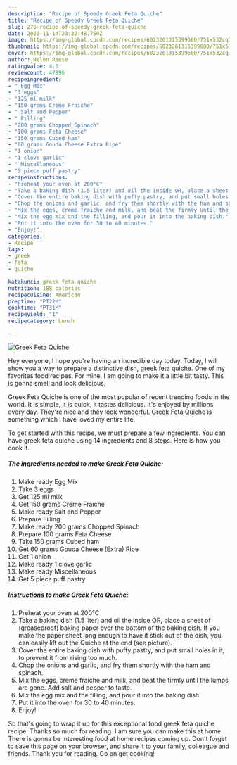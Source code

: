 ```yaml
---
description: "Recipe of Speedy Greek Feta Quiche"
title: "Recipe of Speedy Greek Feta Quiche"
slug: 276-recipe-of-speedy-greek-feta-quiche
date: 2020-11-14T23:32:48.750Z
image: https://img-global.cpcdn.com/recipes/6023261315399680/751x532cq70/greek-feta-quiche-recipe-main-photo.jpg
thumbnail: https://img-global.cpcdn.com/recipes/6023261315399680/751x532cq70/greek-feta-quiche-recipe-main-photo.jpg
cover: https://img-global.cpcdn.com/recipes/6023261315399680/751x532cq70/greek-feta-quiche-recipe-main-photo.jpg
author: Helen Reese
ratingvalue: 4.6
reviewcount: 47896
recipeingredient:
- " Egg Mix"
- "3 eggs"
- "125 ml milk"
- "150 grams Creme Fraiche"
- " Salt and Pepper"
- " Filling"
- "200 grams Chopped Spinach"
- "100 grams Feta Cheese"
- "150 grams Cubed ham"
- "60 grams Gouda Cheese Extra Ripe"
- "1 onion"
- "1 clove garlic"
- " Miscellaneous"
- "5 piece puff pastry"
recipeinstructions:
- "Preheat your oven at 200°C"
- "Take a baking dish (1.5 liter) and oil the inside OR, place a sheet of (greaseproof) baking paper over the bottom of the baking dish. If you make the paper sheet long enough to have it stick out of the dish, you can easily lift out the Quiche at the end (see picture)."
- "Cover the entire baking dish with puffy pastry, and put small holes in it, to prevent it from rising too much."
- "Chop the onions and garlic, and fry them shortly with the ham and spinach."
- "Mix the eggs, creme fraiche and milk, and beat the firmly until the lumps are gone. Add salt and pepper to taste."
- "Mix the egg mix and the filling, and pour it into the baking dish."
- "Put it into the oven for 30 to 40 minutes."
- "Enjoy!"
categories:
- Recipe
tags:
- greek
- feta
- quiche

katakunci: greek feta quiche 
nutrition: 188 calories
recipecuisine: American
preptime: "PT22M"
cooktime: "PT31M"
recipeyield: "1"
recipecategory: Lunch

---
```



![Greek Feta Quiche](https://img-global.cpcdn.com/recipes/6023261315399680/751x532cq70/greek-feta-quiche-recipe-main-photo.jpg)

Hey everyone, I hope you're having an incredible day today. Today, I will show you a way to prepare a distinctive dish, greek feta quiche. One of my favorites food recipes. For mine, I am going to make it a little bit tasty. This is gonna smell and look delicious.

Greek Feta Quiche is one of the most popular of recent trending foods in the world. It is simple, it is quick, it tastes delicious. It's enjoyed by millions every day. They're nice and they look wonderful. Greek Feta Quiche is something which I have loved my entire life.




To get started with this recipe, we must prepare a few ingredients. You can have greek feta quiche using 14 ingredients and 8 steps. Here is how you cook it.

<!--inarticleads1-->

##### The ingredients needed to make Greek Feta Quiche:

1. Make ready  Egg Mix
1. Take 3 eggs
1. Get 125 ml milk
1. Get 150 grams Creme Fraiche
1. Make ready  Salt and Pepper
1. Prepare  Filling
1. Make ready 200 grams Chopped Spinach
1. Prepare 100 grams Feta Cheese
1. Take 150 grams Cubed ham
1. Get 60 grams Gouda Cheese (Extra) Ripe
1. Get 1 onion
1. Make ready 1 clove garlic
1. Make ready  Miscellaneous
1. Get 5 piece puff pastry




<!--inarticleads2-->

##### Instructions to make Greek Feta Quiche:

1. Preheat your oven at 200°C
1. Take a baking dish (1.5 liter) and oil the inside OR, place a sheet of (greaseproof) baking paper over the bottom of the baking dish. If you make the paper sheet long enough to have it stick out of the dish, you can easily lift out the Quiche at the end (see picture).
1. Cover the entire baking dish with puffy pastry, and put small holes in it, to prevent it from rising too much.
1. Chop the onions and garlic, and fry them shortly with the ham and spinach.
1. Mix the eggs, creme fraiche and milk, and beat the firmly until the lumps are gone. Add salt and pepper to taste.
1. Mix the egg mix and the filling, and pour it into the baking dish.
1. Put it into the oven for 30 to 40 minutes.
1. Enjoy!




So that's going to wrap it up for this exceptional food greek feta quiche recipe. Thanks so much for reading. I am sure you can make this at home. There is gonna be interesting food at home recipes coming up. Don't forget to save this page on your browser, and share it to your family, colleague and friends. Thank you for reading. Go on get cooking!
